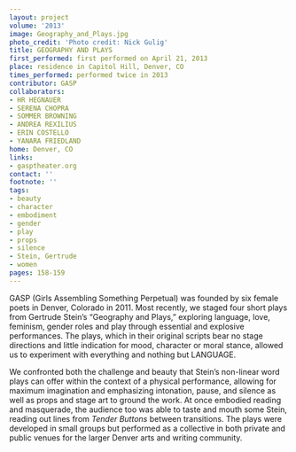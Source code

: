 ```yaml
---
layout: project
volume: '2013'
image: Geography_and_Plays.jpg
photo_credit: 'Photo credit: Nick Gulig'
title: GEOGRAPHY AND PLAYS
first_performed: first performed on April 21, 2013
place: residence in Capitol Hill, Denver, CO
times_performed: performed twice in 2013
contributor: GASP
collaborators:
- HR HEGNAUER
- SERENA CHOPRA
- SOMMER BROWNING
- ANDREA REXILIUS
- ERIN COSTELLO
- YANARA FRIEDLAND
home: Denver, CO
links:
- gasptheater.org
contact: ''
footnote: ''
tags:
- beauty
- character
- embodiment
- gender
- play
- props
- silence
- Stein, Gertrude
- women
pages: 158-159
---
```


GASP (Girls Assembling Something Perpetual) was founded by six female poets in Denver, Colorado in 2011. Most recently, we staged four short plays from Gertrude Stein’s “Geography and Plays,” exploring language, love, feminism, gender roles and play through essential and explosive performances. The plays, which in their original scripts bear no stage directions and little indication for mood, character or moral stance, allowed us to experiment with everything and nothing but LANGUAGE.

We confronted both the challenge and beauty that Stein’s non-linear word plays can offer within the context of a physical performance, allowing for maximum imagination and emphasizing intonation, pause, and silence as well as props and stage art to ground the work. At once embodied reading and masquerade, the audience too was able to taste and mouth some Stein, reading out lines from _Tender Buttons_ between transitions. The plays were developed in small groups but performed as a collective in both private and public venues for the larger Denver arts and writing community.
